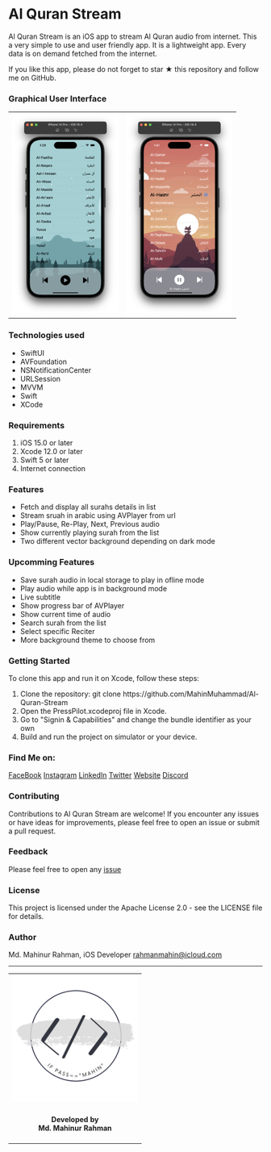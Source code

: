 <!-- Copyright 2023 Md. Mahinur Rahman-->
<!---->
<!-- Licensed under the Apache License, Version 2.0 (the "License");-->
<!-- you may not use this file except in compliance with the License.-->
<!-- You may obtain a copy of the License at-->
<!---->
<!--     http://www.apache.org/licenses/LICENSE-2.0-->
<!---->
<!-- Unless required by applicable law or agreed to in writing, software-->
<!-- distributed under the License is distributed on an "AS IS" BASIS,-->
<!-- WITHOUT WARRANTIES OR CONDITIONS OF ANY KIND, either express or implied.-->
<!-- See the License for the specific language governing permissions and-->
<!-- limitations under the License.-->

<h1>Al Quran Stream</h1>
Al Quran Stream is an iOS app to stream Al Quran audio from internet. This a very simple to use and user friendly app. It is a lightweight app. Every data is on demand fetched from the internet.

If you like this app, please do not forget to star ★ this repository and follow me on GitHub.

<h3>Graphical User Interface</h3>
<table style="border:none">
  <tr>
    <td><img src="/Documentation/SS1.png" height="400"></td>
    <td><img src="/Documentation/SS2.png" height="400"></td>
  </tr>
</table>

<h3>Technologies used</h3>
<ul>
  <li>SwiftUI</li>
  <li>AVFoundation</li>
  <li>NSNotificationCenter</li>
  <li>URLSession</li>
  <li>MVVM</li>
  <li>Swift</li>
  <li>XCode</li>
</ul>

<h3>Requirements</h3>
<ol>
  <li>iOS 15.0 or later</li>
  <li>Xcode 12.0 or later</li>
  <li>Swift 5 or later</li>
  <li>Internet connection</li>
</ol>

<h3>Features</h3>
<ul>
  <li>Fetch and display all surahs details in list</li>
  <li>Stream sruah in arabic using AVPlayer from url</li>
  <li>Play/Pause, Re-Play, Next, Previous audio</li>
  <li>Show currently playing surah from the list</li>
  <li>Two different vector background depending on dark mode</li>
</ul>   

<h3>Upcomming Features</h3>
<ul>
  <li>Save surah audio in local storage to play in ofline mode</li>
  <li>Play audio while app is in background mode</li>
  <li>Live subtitle</li>
  <li>Show progress bar of AVPlayer</li>
  <li>Show current time of audio</li>
  <li>Search surah from the list</li>
  <li>Select specific Reciter</li>
  <li>More background theme to choose from</li>
</ul>  

<h3>Getting Started</h3>
  To clone this app and run it on Xcode, follow these steps:
<ol>
    <li>Clone the repository: git clone https://github.com/MahinMuhammad/Al-Quran-Stream</li>
    <li>Open the PressPilot.xcodeproj file in Xcode.</li>
    <li>Go to "Signin & Capabilities" and change the bundle identifier as your own</li>
    <li>Build and run the project on simulator or your device.</li>
</ol> 

### Find Me on:
[FaceBook](https://web.facebook.com/mahin5muhammad)
[Instagram](https://www.instagram.com/mahin5muhammad/)
[LinkedIn](https://www.linkedin.com/in/rahmanmahin/)
[Twitter](https://twitter.com/ImMahin)
[Website](https://mahinmuhammad.github.io/view/home.html)
[Discord](http://discordapp.com/users/Ghost_Friday#2625)

### Contributing
Contributions to Al Quran Stream are welcome! If you encounter any issues or have ideas for improvements, 
please feel free to open an issue or submit a pull request.

### Feedback
Please feel free to open any [issue](https://github.com/MahinMuhammad/Al-Quran-Stream/issues)

### License
This project is licensed under the Apache License 2.0 - see the LICENSE file for details.

### Author
Md. Mahinur Rahman, iOS Developer
rahmanmahin@icloud.com

<hr>
<table style="border:none">
  <tr>  
    <td align="center"><img src="Documentation/mahinsLogo.png" height="250" width="250"></h4></td>
  </tr>
  <tr>  
    <td align="center"><h4>Developed by <br> Md. Mahinur Rahman</h4></td>
  </tr>
</table>
